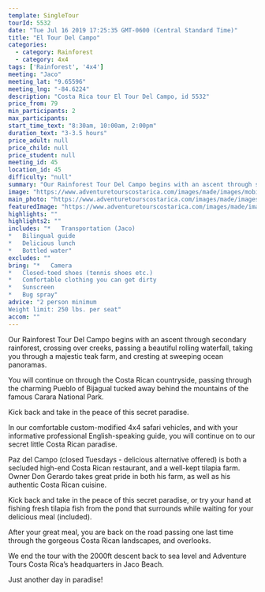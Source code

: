 ```yaml
---
template: SingleTour
tourId: 5532
date: "Tue Jul 16 2019 17:25:35 GMT-0600 (Central Standard Time)"
title: "El Tour Del Campo"
categories: 
  - category: Rainforest
  - category: 4x4
tags: ['Rainforest', '4x4']
meeting: "Jaco"
meeting_lat: "9.65596"
meeting_lng: "-84.6224"
description: "Costa Rica tour El Tour Del Campo, id 5532"
price_from: 79
min_participants: 2
max_participants: 
start_time_text: "8:30am, 10:00am, 2:00pm"
duration_text: "3-3.5 hours"
price_adult: null
price_child: null
price_student: null
meeting_id: 45
location_id: 45
difficulty: "null"
summary: "Our Rainforest Tour Del Campo begins with an ascent through secondary rainforest, crossing over creeks, passing a beautiful rolling…"
image: "https://www.adventuretourscostarica.com/images/made/images/mobile/jaco-atv-tour-m_320_250_c1.jpg"
main_photo: "https://www.adventuretourscostarica.com/images/made/images/mobile/jaco-atv-tour-m_320_250_c1.jpg"
featuredImage: "https://www.adventuretourscostarica.com/images/made/images/mobile/jaco-atv-tour-m_320_250_c1.jpg"
highlights: ""
highlights2: ""
includes: "*   Transportation (Jaco)
*   Bilingual guide
*   Delicious lunch
*   Bottled water"
excludes: ""
bring: "*   Camera
*   Closed-toed shoes (tennis shoes etc.)
*   Comfortable clothing you can get dirty
*   Sunscreen
*   Bug spray"
advice: "2 person minimum  
Weight limit: 250 lbs. per seat"
accom: ""
---
```

Our Rainforest Tour Del Campo begins with an ascent through secondary rainforest, crossing over creeks, passing a beautiful rolling waterfall, taking you through a majestic teak farm, and cresting at sweeping ocean panoramas.

You will continue on through the Costa Rican countryside, passing through the charming Pueblo of Bijagual tucked away behind the mountains of the famous Carara National Park.

Kick back and take in the peace of this secret paradise.

In our comfortable custom-modified 4x4 safari vehicles, and with your informative professional English-speaking guide, you will continue on to our secret little Costa Rican paradise.

Paz del Campo (closed Tuesdays - delicious alternative offered) is both a secluded high-end Costa Rican restaurant, and a well-kept tilapia farm. Owner Don Gerardo takes great pride in both his farm, as well as his authentic Costa Rican cuisine.

Kick back and take in the peace of this secret paradise, or try your hand at fishing fresh tilapia fish from the pond that surrounds while waiting for your delicious meal (included).

After your great meal, you are back on the road passing one last time through the gorgeous Costa Rican landscapes, and overlooks.

We end the tour with the 2000ft descent back to sea level and Adventure Tours Costa Rica’s headquarters in Jaco Beach.

Just another day in paradise!
